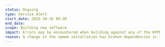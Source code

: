 ```yaml
---
status: Ongoing
type: Service Alert
start_date: 2025-10-16 09:30
end_date: 
scope: Building new software
impact: Errors may be encountered when building against any of the HYPRE, METIS, ParMETIS, MUMPS, SCOTCH, SuperLU and SuperLU_Dis libraries.
reason: A change in the xpmem installation has broken dependencies in these libraries' installations
---
```

